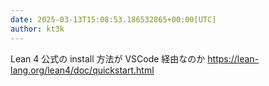 ```yaml
---
date: 2025-03-13T15:08:53.186532865+00:00[UTC]
author: kt3k
---
```

Lean 4 公式の install 方法が VSCode 経由なのか https://lean-lang.org/lean4/doc/quickstart.html
